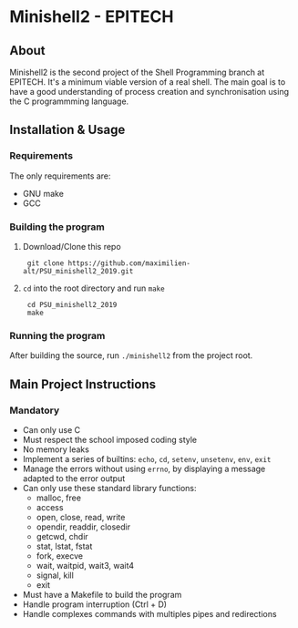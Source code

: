 # Minishell2 - EPITECH

## About

Minishell2 is the second project of the Shell Programming branch at EPITECH.
It's a minimum viable version of a real shell.
The main goal is to have a good understanding of process creation and
synchronisation using the C programmming language.

## Installation & Usage

### Requirements
The only requirements are:
- GNU make
- GCC

### Building the program

1. Download/Clone this repo

        git clone https://github.com/maximilien-alt/PSU_minishell2_2019.git
2. `cd` into the root directory and run `make`

        cd PSU_minishell2_2019
        make

### Running the program

After building the source, run `./minishell2` from the project root.

## Main Project Instructions

### Mandatory

- Can only use C
- Must respect the school imposed coding style
- No memory leaks
- Implement a series of builtins: `echo`, `cd`, `setenv`, `unsetenv`, `env`, `exit`
- Manage the errors without using `errno`, by displaying a message adapted
to the error output
- Can only use these standard library functions:
    - malloc, free
    - access
    - open, close, read, write
    - opendir, readdir, closedir
    - getcwd, chdir
    - stat, lstat, fstat
    - fork, execve
    - wait, waitpid, wait3, wait4
    - signal, kill
    - exit
- Must have a Makefile to build the program
- Handle program interruption (Ctrl + D)
- Handle complexes commands with multiples pipes and redirections

